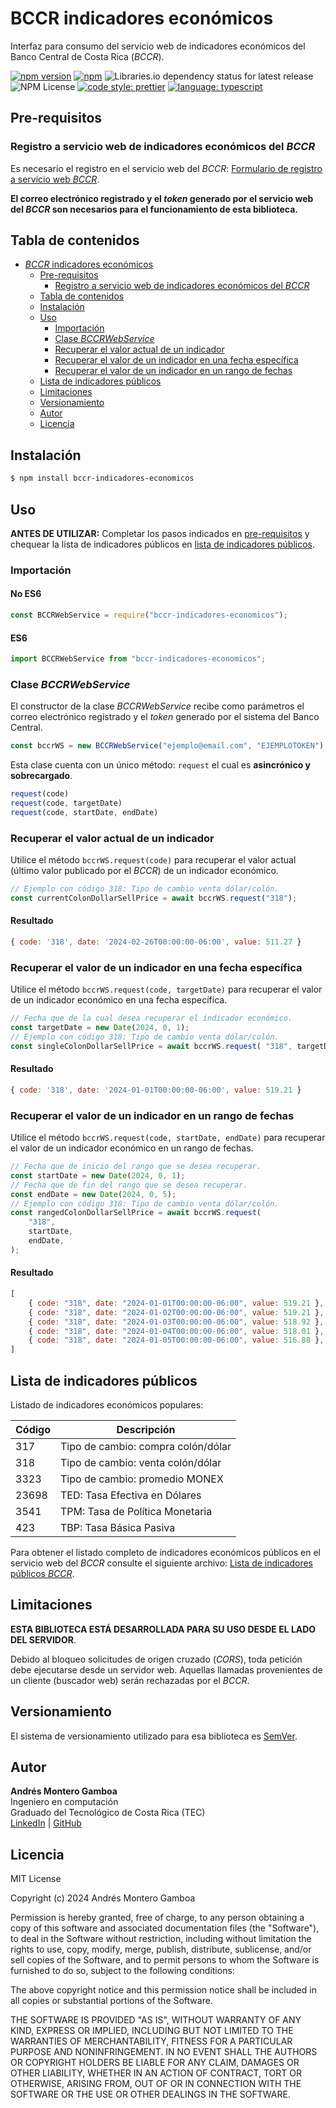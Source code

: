 # BCCR indicadores económicos

Interfaz para consumo del servicio web de indicadores económicos del Banco Central de Costa Rica (_BCCR_).

[![npm version](https://badge.fury.io/js/bccr-indicadores-economicos.svg)](https://badge.fury.io/js/bccr-indicadores-economicos)
[![npm](https://img.shields.io/npm/dm/bccr-indicadores-economicos.svg)](https://www.npmjs.com/package/bccr-indicadores-economicos)
![Libraries.io dependency status for latest release](https://img.shields.io/librariesio/release/npm/bccr-indicadores-economicos)
![NPM License](https://img.shields.io/npm/l/bccr-indicadores-economicos)
[![code style: prettier](https://img.shields.io/badge/Prettier-Prettier?style=flat&logo=prettier&logoColor=white&labelColor=%23bf85bf&color=%23bf85bf)](https://github.com/prettier/prettier)
[![language: typescript](https://img.shields.io/badge/TypeScript-typescript?style=flat&logo=typescript&logoColor=white&labelColor=%233178C6&color=%233178C6)](https://www.typescriptlang.org/)


## Pre-requisitos

### Registro a servicio web de indicadores económicos del _BCCR_

Es necesario el registro en el servicio web del _BCCR_: [Formulario de registro a servicio web _BCCR_](https://www.bccr.fi.cr/indicadores-economicos/servicio-web).

**El correo electrónico registrado y el _token_ generado por el servicio web del _BCCR_ son necesarios para el funcionamiento de esta biblioteca.**

## Tabla de contenidos

-   [_BCCR_ indicadores económicos](#BCCR-indicadores-económicos)
    -   [Pre-requisitos](#pre-requisitos)
        -   [Registro a servicio web de indicadores económicos del _BCCR_](#registro-a-servicio-web-de-indicadores-económicos-del-BCCR)
    -   [Tabla de contenidos](#tabla-de-contenidos)
    -   [Instalación](#instalación)
    -   [Uso](#uso)
        -   [Importación](#importación)
        -   [Clase _BCCRWebService_](#Clase-BCCRWebService)
        -   [Recuperar el valor actual de un indicador](#recuperar-el-valor-actual-de-un-indicador)
        -   [Recuperar el valor de un indicador en una fecha específica](#recuperar-el-valor-de-un-indicador-en-una-fecha-específica)
        -   [Recuperar el valor de un indicador en un rango de fechas](#recuperar-el-valor-de-un-indicador-en-un-rango-de-fechas) 
    -   [Lista de indicadores públicos](#lista-de-indicadores-públicos)
    -   [Limitaciones](#limitaciones)
    -   [Versionamiento](#versionamiento)
    -   [Autor](#autor)
    -   [Licencia](#licencia)

## Instalación

```sh
$ npm install bccr-indicadores-economicos
```

## Uso

**ANTES DE UTILIZAR:** Completar los pasos indicados en [pre-requisitos](#pre-requisitos) y chequear la lista de indicadores públicos en [lista de indicadores públicos](#lista-de-indicadores-públicos).

### Importación

#### No ES6

```js
const BCCRWebService = require("bccr-indicadores-economicos");
```

#### ES6

```js
import BCCRWebService from "bccr-indicadores-economicos";
```

### Clase _BCCRWebService_

El constructor de la clase _BCCRWebService_ recibe como parámetros el correo electrónico registrado y el _token_ generado por el sistema del Banco Central.

```js
const bccrWS = new BCCRWebService("ejemplo@email.com", "EJEMPLOTOKEN");
```

Esta clase cuenta con un único método: `request` el cual es **asincrónico y sobrecargado**.

```js
request(code)
request(code, targetDate)
request(code, startDate, endDate)
```

### Recuperar el valor actual de un indicador

Utilice el método `bccrWS.request(code)` para recuperar el valor actual (último valor publicado por el _BCCR_) de un indicador económico.

```js
// Ejemplo con código 318: Tipo de cambio venta dólar/colón.
const currentColonDollarSellPrice = await bccrWS.request("318");
```

#### Resultado

```js
{ code: '318', date: '2024-02-26T00:00:00-06:00', value: 511.27 }
```

### Recuperar el valor de un indicador en una fecha específica

Utilice el método `bccrWS.request(code, targetDate)` para recuperar el valor de un indicador económico en una fecha específica. 

```js
// Fecha que de la cual desea recuperar el indicador económico.
const targetDate = new Date(2024, 0, 1);
// Ejemplo con código 318: Tipo de cambio venta dólar/colón.
const singleColonDollarSellPrice = await bccrWS.request( "318", targetDate);
```

#### Resultado

```js
{ code: '318', date: '2024-01-01T00:00:00-06:00', value: 519.21 }
```

### Recuperar el valor de un indicador en un rango de fechas

Utilice el método `bccrWS.request(code, startDate, endDate)` para recuperar el valor de un indicador económico en un rango de fechas.

```js
// Fecha que de inicio del rango que se desea recuperar.
const startDate = new Date(2024, 0, 1);
// Fecha que de fin del rango que se desea recuperar.
const endDate = new Date(2024, 0, 5);
// Ejemplo con código 318: Tipo de cambio venta dólar/colón.
const rangedColonDollarSellPrice = await bccrWS.request(
    "318",
    startDate,
    endDate,
);
```

#### Resultado

```js
[
    { code: "318", date: "2024-01-01T00:00:00-06:00", value: 519.21 },
    { code: "318", date: "2024-01-02T00:00:00-06:00", value: 519.21 },
    { code: "318", date: "2024-01-03T00:00:00-06:00", value: 518.92 },
    { code: "318", date: "2024-01-04T00:00:00-06:00", value: 518.01 },
    { code: "318", date: "2024-01-05T00:00:00-06:00", value: 516.88 },
]
```

## Lista de indicadores públicos

Listado de indicadores económicos populares:

| Código | Descripción                        |
| ------ | ---------------------------------- |
| 317    | Tipo de cambio: compra colón/dólar |
| 318    | Tipo de cambio: venta colón/dólar  |
| 3323   | Tipo de cambio: promedio MONEX     |
| 23698  | TED: Tasa Efectiva en Dólares      |
| 3541   | TPM: Tasa de Política Monetaria    |
| 423    | TBP: Tasa Básica Pasiva            |

Para obtener el listado completo de indicadores económicos públicos en el servicio web del _BCCR_ consulte el siguiente archivo: [Lista de indicadores públicos _BCCR_](https://gee.bccr.fi.cr/Indicadores/Suscripciones/UI/ConsultaIndicadores/ObtenerArchivo).

## Limitaciones

**ESTA BIBLIOTECA ESTÁ DESARROLLADA PARA SU USO DESDE EL LADO DEL SERVIDOR**.

Debido al bloqueo solicitudes de origen cruzado (_CORS_), toda petición debe ejecutarse desde un servidor web. Aquellas llamadas provenientes de un cliente (buscador web) serán rechazadas por el _BCCR_.

## Versionamiento

El sistema de versionamiento utilizado para esa biblioteca es [SemVer](http://semver.org/).

## Autor

**Andrés Montero Gamboa**<br>
Ingeniero en computación<br>
Graduado del Tecnológico de Costa Rica (TEC)<br>
[LinkedIn](https://www.linkedin.com/in/andres-montero-gamboa) | [GitHub](https://github.com/andresmg07)

## Licencia

MIT License

Copyright (c) 2024 Andrés Montero Gamboa

Permission is hereby granted, free of charge, to any person obtaining a copy
of this software and associated documentation files (the "Software"), to deal
in the Software without restriction, including without limitation the rights
to use, copy, modify, merge, publish, distribute, sublicense, and/or sell
copies of the Software, and to permit persons to whom the Software is
furnished to do so, subject to the following conditions:

The above copyright notice and this permission notice shall be included in all
copies or substantial portions of the Software.

THE SOFTWARE IS PROVIDED "AS IS", WITHOUT WARRANTY OF ANY KIND, EXPRESS OR
IMPLIED, INCLUDING BUT NOT LIMITED TO THE WARRANTIES OF MERCHANTABILITY,
FITNESS FOR A PARTICULAR PURPOSE AND NONINFRINGEMENT. IN NO EVENT SHALL THE
AUTHORS OR COPYRIGHT HOLDERS BE LIABLE FOR ANY CLAIM, DAMAGES OR OTHER
LIABILITY, WHETHER IN AN ACTION OF CONTRACT, TORT OR OTHERWISE, ARISING FROM,
OUT OF OR IN CONNECTION WITH THE SOFTWARE OR THE USE OR OTHER DEALINGS IN THE
SOFTWARE.
